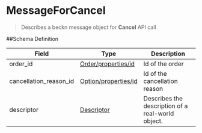 # MessageForCancel

> Describes a beckn message object for **Cancel** API call

##Schema Definition

| **Field**              | **Type**                                                                 | **Description**                                   |
| ---------------------- | ------------------------------------------------------------------------ | ------------------------------------------------- |
| order_id               | [Order/properties/id](/docs/core-specification/schema-reference/order)   | Id of the order                                   |
| cancellation_reason_id | [Option/properties/id](/docs/core-specification/schema-reference/option) | Id of the cancellation reason                     |
| descriptor             | [Descriptor](/docs/core-specification/schema-reference/descriptor)       | Describes the description of a real-world object. |
